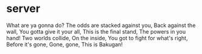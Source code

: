 # server
What are ya gonna do?
The odds are stacked against you,
Back against the wall,
You gotta give it your all,
This is the final stand,
The powers in you hand!
Two worlds collide,
On the inside,
You got to fight for what's right,
Before it's gone,
Gone, gone,
This is Bakugan!
